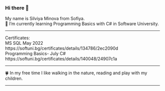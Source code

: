 ### Hi there 👋
My name is Silviya Minova from Sofiya.
<br/>
🌱 I’m currently learning Programming Basics with C# in Software University.
<!--
**Silvi887/Silvi887** is a ✨ _special_ ✨ repository because its `README.md` (this file) appears on your GitHub profile.

Here are some ideas to get you started:

- 🔭 I’m currently working on ...
- 🌱 I’m currently learning Programming Basics with C# 
- 👯 I’m looking to collaborate on ...
- 🤔 I’m looking for help with ...
- 💬 Ask me about ...
- 📫 How to reach me: ...
- 😄 Pronouns: ...
- ⚡ Fun fact: ...
-->
<hr>
Certificates:<br/>
MS SQL May 2022
<br/>https://softuni.bg/certificates/details/134786/2ec2090d
<br/>
Programming Basics- July C#
<br/>
https://softuni.bg/certificates/details/140048/24907c1a

<hr>
🍀 In my free time I like walking in the nature, reading and play with my children.

<hr>
